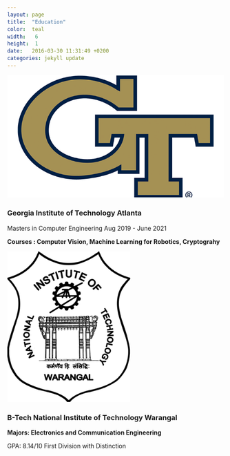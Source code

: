 ```yaml
---
layout: page
title:  "Education"
color:  teal
width:   6
height:  1
date:   2016-03-30 11:31:49 +0200
categories: jekyll update
---
```

<img class="college_pic" src="/assets/georgia_tech_symbol.jpeg" alt ="Georgia Tech symbol">
<div class="College_name">
<h3> Georgia Institute of Technology Atlanta </h3></div>
<div class="degree">
<p> Masters in Computer Engineering  Aug 2019 - June 2021</p></div>
<div class="courses">
<p><b>Courses : Computer Vision, Machine Learning for Robotics, Cryptograhy</b></p>
</div>

<img class="college_pic" src="/assets/nitw.png" alt ="NIT Warangal symbol">
<div class="College_name">
<h3> B-Tech National Institute of Technology Warangal </h3>
</div>
<div class="degree">
<p><b>Majors: Electronics and Communication Engineering  </b></p>
</div>
<div class="courses">
GPA: 8.14/10 First Division with Distinction</div>
